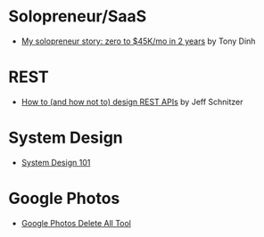 # Solopreneur/SaaS
- [My solopreneur story: zero to $45K/mo in 2 years](https://news.tonydinh.com/p/my-solopreneur-story-zero-to-45kmo) by Tony Dinh

# REST
- [How to (and how not to) design REST APIs](https://github.com/stickfigure/blog/wiki/How-to-%28and-how-not-to%29-design-REST-APIs) by Jeff Schnitzer

# System Design
- [System Design 101](https://github.com/ByteByteGoHq/system-design-101)
  
# Google Photos
- [Google Photos Delete All Tool](https://github.com/mrishab/google-photos-delete-tool)
